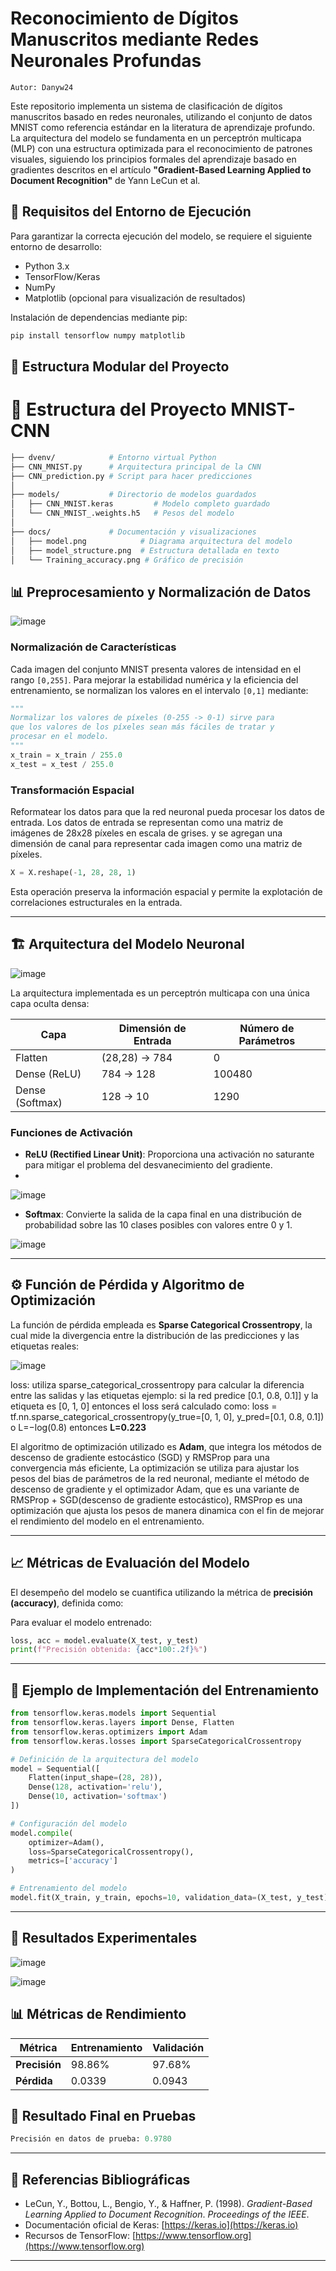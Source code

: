 # Reconocimiento de Dígitos Manuscritos mediante Redes Neuronales Profundas 
``Autor: Danyw24``

Este repositorio implementa un sistema de clasificación de dígitos manuscritos basado en redes neuronales, utilizando el conjunto de datos MNIST como referencia estándar en la literatura de aprendizaje profundo. La arquitectura del modelo se fundamenta en un perceptrón multicapa (MLP) con una estructura optimizada para el reconocimiento de patrones visuales, siguiendo los principios formales del aprendizaje basado en gradientes descritos en el artículo **"Gradient-Based Learning Applied to Document Recognition"** de Yann LeCun et al.

## 📌 **Requisitos del Entorno de Ejecución**

Para garantizar la correcta ejecución del modelo, se requiere el siguiente entorno de desarrollo:

- Python 3.x
- TensorFlow/Keras
- NumPy
- Matplotlib (opcional para visualización de resultados)

Instalación de dependencias mediante pip:

```bash
pip install tensorflow numpy matplotlib
```

## 📂 **Estructura Modular del Proyecto**

# 📁 Estructura del Proyecto MNIST-CNN

```bash
├── dvenv/            # Entorno virtual Python
├── CNN_MNIST.py      # Arquitectura principal de la CNN
├── CNN_prediction.py # Script para hacer predicciones
│
├── models/           # Directorio de modelos guardados
│   ├── CNN_MNIST.keras         # Modelo completo guardado
│   └── CNN_MNIST_.weights.h5   # Pesos del modelo
│
├── docs/             # Documentación y visualizaciones
│   ├── model.png            # Diagrama arquitectura del modelo
│   ├── model_structure.png  # Estructura detallada en texto
│   └── Training_accuracy.png # Gráfico de precisión

```

## 📊 **Preprocesamiento y Normalización de Datos**

![image](https://github.com/user-attachments/assets/2641c825-2fb9-47a5-96ed-14b328a34ea5)




### **Normalización de Características**

Cada imagen del conjunto MNIST presenta valores de intensidad en el rango `[0,255]`. Para mejorar la estabilidad numérica y la eficiencia del entrenamiento, se normalizan los valores en el intervalo `[0,1]` mediante:

```python
"""
Normalizar los valores de píxeles (0-255 -> 0-1) sirve para 
que los valores de los píxeles sean más fáciles de tratar y
procesar en el modelo.  
"""
x_train = x_train / 255.0
x_test = x_test / 255.0

```


### **Transformación Espacial**

Reformatear los datos para que la red neuronal pueda procesar los datos de entrada.
Los datos de entrada se representan como una matriz de imágenes de 28x28 píxeles en escala de grises.
y se agregan una dimensión de canal para representar cada imagen como una matriz de píxeles.

```python
X = X.reshape(-1, 28, 28, 1)
```

Esta operación preserva la información espacial y permite la explotación de correlaciones estructurales en la entrada.

---

## 🏗️ **Arquitectura del Modelo Neuronal**

![image](https://github.com/user-attachments/assets/498a4f6d-b61b-46af-ba14-791ceb216cd2)



La arquitectura implementada es un perceptrón multicapa con una única capa oculta densa:

| Capa            | Dimensión de Entrada | Número de Parámetros |
| --------------- | ------------------- | ------------------- |
| Flatten         | (28,28) → 784       | 0                 |
| Dense (ReLU)    | 784 → 128           | 100480            |
| Dense (Softmax) | 128 → 10            | 1290              |

### **Funciones de Activación**

- **ReLU (Rectified Linear Unit)**: Proporciona una activación no saturante para mitigar el problema del desvanecimiento del gradiente.
- 
![image](https://github.com/user-attachments/assets/11aef82e-4310-4b88-8387-147ba95e0819)


- **Softmax**: Convierte la salida de la capa final en una distribución de probabilidad sobre las 10 clases posibles con valores entre 0 y 1.

![image](https://github.com/user-attachments/assets/7ef664e5-71c4-48e3-b37d-b0f3a5dceb1a)

---

## ⚙️ **Función de Pérdida y Algoritmo de Optimización**

La función de pérdida empleada es **Sparse Categorical Crossentropy**, la cual mide la divergencia entre la distribución de las predicciones y las etiquetas reales:

![image](https://github.com/user-attachments/assets/ffafe3ab-05c0-4328-b098-3eb0cd021921)

 loss: utiliza sparse_categorical_crossentropy para calcular la diferencia entre las salidas y las etiquetas
ejemplo: si la red predice [0.1, 0.8, 0.1]] y la etiqueta es [0, 1, 0] entonces el loss será calculado como:
loss = tf.nn.sparse_categorical_crossentropy(y_true=[0, 1, 0], y_pred=[0.1, 0.8, 0.1]) o  L=−log(0.8)
entonces **L=0.223**  


El algoritmo de optimización utilizado es **Adam**, que integra los métodos de descenso de gradiente estocástico (SGD) y RMSProp para una convergencia más eficiente,
La optimización se utiliza para ajustar los pesos del bias de parámetros de la red neuronal, mediante
el método de descenso de gradiente y el optimizador Adam, que es una 
variante de RMSProp + SGD(descenso de gradiente estocástico), RMSProp es una optimización que ajusta los pesos
de manera dinamica con el fin de mejorar el rendimiento del modelo en el entrenamiento.

---

## 📈 **Métricas de Evaluación del Modelo**

El desempeño del modelo se cuantifica utilizando la métrica de **precisión (accuracy)**, definida como:


Para evaluar el modelo entrenado:

```python
loss, acc = model.evaluate(X_test, y_test)
print(f"Precisión obtenida: {acc*100:.2f}%")
```

---

## 🚀 **Ejemplo de Implementación del Entrenamiento**

```python
from tensorflow.keras.models import Sequential
from tensorflow.keras.layers import Dense, Flatten
from tensorflow.keras.optimizers import Adam
from tensorflow.keras.losses import SparseCategoricalCrossentropy

# Definición de la arquitectura del modelo
model = Sequential([
    Flatten(input_shape=(28, 28)),
    Dense(128, activation='relu'),
    Dense(10, activation='softmax')
])

# Configuración del modelo
model.compile(
    optimizer=Adam(),
    loss=SparseCategoricalCrossentropy(),
    metrics=['accuracy']
)

# Entrenamiento del modelo
model.fit(X_train, y_train, epochs=10, validation_data=(X_test, y_test))
```

---

## 🎯 **Resultados Experimentales**

![image](https://github.com/user-attachments/assets/64f4e085-c6d0-4ddf-9598-52d2f82523a2)


![image](https://github.com/user-attachments/assets/1896780b-34ec-4d8c-a8c7-63b5cdd217c3)


## 📊 **Métricas de Rendimiento**

| Métrica               | Entrenamiento | Validación |
|-----------------------|---------------|------------|
| **Precisión**         | 98.86%        | 97.68%     |
| **Pérdida**           | 0.0339        | 0.0943     |

## 🚀 **Resultado Final en Pruebas**
```python
Precisión en datos de prueba: 0.9780
```
---

## 📜 **Referencias Bibliográficas**

- LeCun, Y., Bottou, L., Bengio, Y., & Haffner, P. (1998). *Gradient-Based Learning Applied to Document Recognition*. *Proceedings of the IEEE*.
- Documentación oficial de Keras: [https://keras.io](https://keras.io)
- Recursos de TensorFlow: [https://www.tensorflow.org](https://www.tensorflow.org)

---


